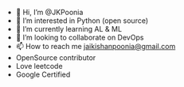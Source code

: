 - 👋 Hi, I’m @JKPoonia
- 👀 I’m interested in Python (open source)
- 🌱 I’m currently learning AL & ML
- 💞️ I’m looking to collaborate on DevOps
- 📫 How to reach me jaikishanpoonia@gmail.com
- OpenSource contributor
- Love leetcode
- Google Certified

<!---
JKPoonia/JKPoonia is a ✨ special ✨ repository because its `README.md` (this file) appears on your GitHub profile.
You can click the Preview link to take a look at your changes.
--->
